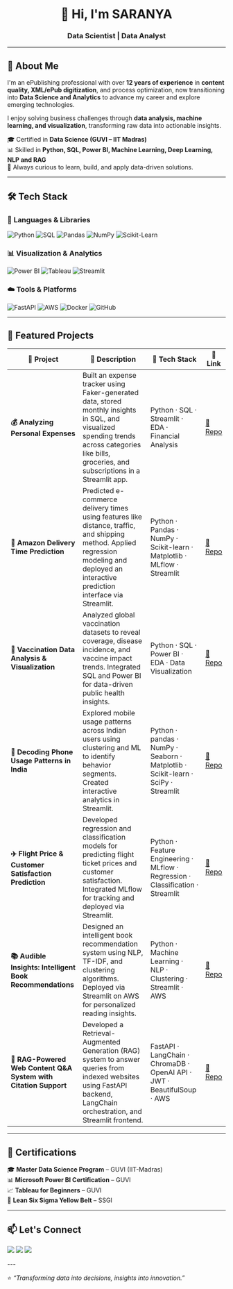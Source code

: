 <!-- PROFILE HEADER -->
<h1 align="center">👋 Hi, I'm SARANYA</h1>
<h3 align="center">Data Scientist | Data Analyst</h3>

---

## 🌟 About Me  

I'm an ePublishing professional with over **12 years of experience** in **content quality, XML/ePub digitization**, and process optimization, now transitioning into **Data Science and Analytics** to advance my career and explore emerging technologies.

I enjoy solving business challenges through **data analysis, machine learning, and visualization**, transforming raw data into actionable insights.  

🎓 Certified in **Data Science (GUVI – IIT Madras)**  
📊 Skilled in **Python, SQL, Power BI, Machine Learning, Deep Learning, NLP and RAG**  
🌱 Always curious to learn, build, and apply data-driven solutions.  

---

## 🛠️ Tech Stack  

### 🧮 **Languages & Libraries**
![Python](https://img.shields.io/badge/Python-3776AB?style=for-the-badge&logo=python&logoColor=white)
![SQL](https://img.shields.io/badge/MYSQL-4479A1?style=for-the-badge&logo=postgresql&logoColor=white)
![Pandas](https://img.shields.io/badge/Pandas-150458?style=for-the-badge&logo=pandas&logoColor=white)
![NumPy](https://img.shields.io/badge/NumPy-013243?style=for-the-badge&logo=numpy&logoColor=white)
![Scikit-Learn](https://img.shields.io/badge/Scikit--Learn-F7931E?style=for-the-badge&logo=scikit-learn&logoColor=white)

### 📊 **Visualization & Analytics**
![Power BI](https://img.shields.io/badge/PowerBI-F2C811?style=for-the-badge&logo=powerbi&logoColor=black)
![Tableau](https://img.shields.io/badge/Tableau-E97627?style=for-the-badge&logo=tableau&logoColor=white)
![Streamlit](https://img.shields.io/badge/Streamlit-FF4B4B?style=for-the-badge&logo=streamlit&logoColor=white)

### ☁️ **Tools & Platforms**
![FastAPI](https://img.shields.io/badge/FastAPI-009688?style=for-the-badge&logo=fastapi&logoColor=white)
![AWS](https://img.shields.io/badge/AWS-FF9900?style=for-the-badge&logo=amazonaws&logoColor=white)
![Docker](https://img.shields.io/badge/Docker-2496ED?style=for-the-badge&logo=docker&logoColor=white)
![GitHub](https://img.shields.io/badge/GitHub-181717?style=for-the-badge&logo=github&logoColor=white)

---

## 🚀 Featured Projects  

| 🧩 **Project** | 📝 **Description** | 🧠 **Tech Stack** | 🔗 **Link** |
|----------------|--------------------|------------------|-------------|
| **💰 Analyzing Personal Expenses** | Built an expense tracker using Faker-generated data, stored monthly insights in SQL, and visualized spending trends across categories like bills, groceries, and subscriptions in a Streamlit app. |  Python ·  SQL ·  Streamlit ·  EDA ·  Financial Analysis | [🔗 Repo](https://github.com/SSaranya19/Expenses_Tracker_Streamlit_App_Project.git) |
| **🚚 Amazon Delivery Time Prediction** | Predicted e-commerce delivery times using features like distance, traffic, and shipping method. Applied regression modeling and deployed an interactive prediction interface via Streamlit. |  Python ·  Pandas ·  NumPy ·  Scikit-learn · Matplotlib ·  MLflow ·  Streamlit | [🔗 Repo](https://github.com/SSaranya19/Amazon-Delivery-Time-Prediction.git) |
| **💉 Vaccination Data Analysis & Visualization** | Analyzed global vaccination datasets to reveal coverage, disease incidence, and vaccine impact trends. Integrated SQL and Power BI for data-driven public health insights. |  Python ·  SQL ·  Power BI ·  EDA ·  Data Visualization | [🔗 Repo](https://github.com/SSaranya19/Vaccination-Data-Analysis-and-Visualization.git) |
| **📱 Decoding Phone Usage Patterns in India** | Explored mobile usage patterns across Indian users using clustering and ML to identify behavior segments. Created interactive analytics in Streamlit. |  Python ·  pandas ·  NumPy ·  Seaborn ·  Matplotlib ·  Scikit-learn ·  SciPy ·  Streamlit | [🔗 Repo](https://github.com/SSaranya19/Decoding-Phone-Usage-Patterns-in-India.git) |
| **✈️ Flight Price & Customer Satisfaction Prediction** | Developed regression and classification models for predicting flight ticket prices and customer satisfaction. Integrated MLflow for tracking and deployed via Streamlit. |  Python ·  Feature Engineering ·  MLflow ·  Regression ·  Classification ·  Streamlit | [🔗 Repo](https://github.com/SSaranya19/Flight-Price-and-Customer-Satisfaction-Prediction.git) |
| **📚 Audible Insights: Intelligent Book Recommendations** | Designed an intelligent book recommendation system using NLP, TF-IDF, and clustering algorithms. Deployed via Streamlit on AWS for personalized reading insights. |  Python ·  Machine Learning ·  NLP ·  Clustering ·  Streamlit ·  AWS | [🔗 Repo](https://github.com/SSaranya19/Audible-Insights-Intelligent-Book-Recommendations.git) |
| **🧠 RAG-Powered Web Content Q&A System with Citation Support** | Developed a Retrieval-Augmented Generation (RAG) system to answer queries from indexed websites using FastAPI backend, LangChain orchestration, and Streamlit frontend. |  FastAPI ·  LangChain ·  ChromaDB ·  OpenAI API ·  JWT ·  BeautifulSoup ·  AWS | [🔗 Repo](https://github.com/SSaranya19/RAG-Website-Retrieval-QA.git) |


---

## 🧩 Certifications  

🎓 **Master Data Science Program** – GUVI (IIT-Madras)  
📊 **Microsoft Power BI Certification** – GUVI  
📈 **Tableau for Beginners** – GUVI  
🧮 **Lean Six Sigma Yellow Belt** – SSGI  

---

## 📫 Let's Connect  

<p align="left">
<a href="mailto:ssaranya405@gmail.com"><img src="https://img.shields.io/badge/Email-D14836?style=for-the-badge&logo=gmail&logoColor=white" /></a>
<a href="https://linkedin.com/in/saranya-sankaran-1b27a9370"><img src="https://img.shields.io/badge/LinkedIn-0077B5?style=for-the-badge&logo=linkedin&logoColor=white" /></a>
<a href="https://github.com/SSaranya19"><img src="https://img.shields.io/badge/GitHub-181717?style=for-the-badge&logo=github&logoColor=white" /></a>
</p>
---

⭐️ _“Transforming data into decisions, insights into innovation.”_
